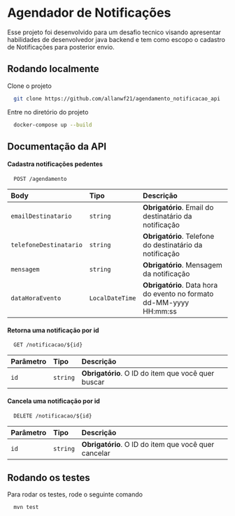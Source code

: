 
# Agendador de Notificações

Esse projeto foi desenvolvido para um desafio tecnico visando apresentar habilidades de desenvolvedor java backend e tem como escopo o cadastro de Notificações para posterior envio.


## Rodando localmente

Clone o projeto

```bash
  git clone https://github.com/allanwf21/agendamento_notificacao_api
```

Entre no diretório do projeto

```bash
  docker-compose up --build
```



## Documentação da API

#### Cadastra notificações pedentes

```http
  POST /agendamento
```

| Body  | Tipo       | Descrição                           |
| :---------- | :--------- | :---------------------------------- |
| `emailDestinatario` | `string` | **Obrigatório**. Email do destinatário da notificação |
| `telefoneDestinatario` | `string` | **Obrigatório**. Telefone do destinatário da notificação |
| `mensagem` | `string` | **Obrigatório**. Mensagem da notificação |
| `dataHoraEvento` | `LocalDateTime` | **Obrigatório**. Data hora do evento no formato dd-MM-yyyy HH:mm:ss |


#### Retorna uma notificação por id

```http
  GET /notificacao/${id}
```

| Parâmetro   | Tipo       | Descrição                                   |
| :---------- | :--------- | :------------------------------------------ |
| `id`      | `string` | **Obrigatório**. O ID do item que você quer buscar |

#### Cancela uma notificação por id

```http
  DELETE /notificacao/${id}
```

| Parâmetro   | Tipo       | Descrição                                   |
| :---------- | :--------- | :------------------------------------------ |
| `id`      | `string` | **Obrigatório**. O ID do item que você quer cancelar|

## Rodando os testes

Para rodar os testes, rode o seguinte comando

```bash
  mvn test
```

